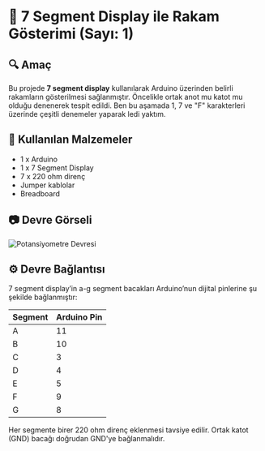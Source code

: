 # 🔢 7 Segment Display ile Rakam Gösterimi (Sayı: 1)

## 🔍 Amaç
Bu projede **7 segment display** kullanılarak Arduino üzerinden belirli rakamların gösterilmesi sağlanmıştır.
Öncelikle ortak anot mu katot mu olduğu denenerek tespit edildi.
Ben bu aşamada 1, 7 ve "F" karakterleri üzerinde çeşitli denemeler yaparak ledi yaktım.

## 🧰 Kullanılan Malzemeler
- 1 x Arduino 
- 1 x 7 Segment Display
- 7 x 220 ohm direnç
- Jumper kablolar
- Breadboard

## 📷 Devre Görseli
![Potansiyometre Devresi](potansiyometre_led.jpg)


## ⚙️ Devre Bağlantısı
7 segment display’in a-g segment bacakları Arduino’nun dijital pinlerine şu şekilde bağlanmıştır:

| Segment | Arduino Pin |
|---------|-------------|
| A       | 11          |
| B       | 10          |
| C       | 3           |
| D       | 4           |
| E       | 5           |
| F       | 9           |
| G       | 8           |

Her segmente birer 220 ohm direnç eklenmesi tavsiye edilir. Ortak katot (GND) bacağı doğrudan GND'ye bağlanmalıdır.



